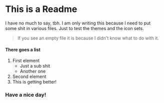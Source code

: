 # This is a Readme

I have no much to say, tbh. I am only writing this because I need to put some shit in various files. Just to test the themes and the icon sets.

> If you see an empty file it is because I didn't know what to do with it.

#### There goes a list
1. First element
    - Just a sub shit
    - Another one
2. Second element
3. This is getting better!

### Have a nice day!